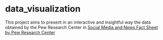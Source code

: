 # data_visualization
This project aims to present in an interactive and insightful way the data obtained by the Pew Research Center in [Social Media and News Fact Sheet by Pew Research Center](https://www.pewresearch.org/journalism/fact-sheet/social-media-and-news-fact-sheet/)
